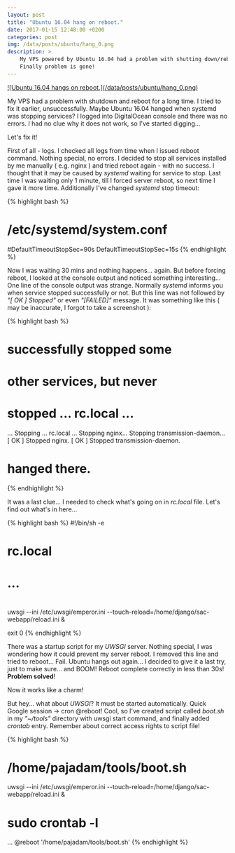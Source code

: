 ```yaml
--- 
layout: post 
title: "Ubuntu 16.04 hang on reboot." 
date: 2017-01-15 12:48:00 +0200 
categories: post
img: /data/posts/ubuntu/hang_0.png
description: >
    My VPS powered by Ubuntu 16.04 had a problem with shutting down/reboot. 
    Finally problem is gone!
---
```

<a title="Ubuntu 16.04 hangs on reboot." href="/data/posts/ubuntu/hang_0.png">
    ![Ubuntu 16.04 hangs on reboot.](/data/posts/ubuntu/hang_0.png)
</a>

<p>
    My VPS had a problem with shutdown and reboot for a long time.
    I tried to fix it earlier, unsuccessfully.
    Maybe Ubuntu 16.04 hanged when systemd was stopping services?
    I logged into DigitalOcean console and there was no errors.
    I had no clue why it does not work, so I've started digging...
</p>

<div class="info">
    Let's fix it!
</div>

<p>
    First of all - logs. I checked all logs from time when I issued reboot command.
    Nothing special, no errors. I decided to stop all services 
    installed by me manually ( e.g. nginx ) and tried reboot again - with no success.
    I thought that it may be caused by <em>systemd</em> waiting for service to stop. 
    Last time I was waiting only 1 minute, till I forced server reboot, 
    so next time I gave it more time. Additionally I've changed <em>systemd</em> stop timeout:
</p>

{% highlight bash %}
# /etc/systemd/system.conf

#DefaultTimeoutStopSec=90s
DefaultTimeoutStopSec=15s
{% endhighlight %}

<p>
    Now I was waiting 30 mins and nothing happens... again. But before
    forcing reboot, I looked at the console output and noticed something interesting...
    One line of the console output was strange. Normally <em>systemd</em> informs you when service stopped successfully or not. 
    But this line was not followed by <em>"[ OK ] Stopped"</em> or even <em>"[FAILED]"</em> message.
    It was something like this ( may be inaccurate, I forgot to take a screenshot ):
</p>

{% highlight bash %}
# successfully stopped some
# other services, but never
# stopped ... rc.local ...
...
         Stopping ... rc.local ...
         Stopping nginx...
         Stopping transmission-daemon...
[  OK  ] Stopped nginx.
[  OK  ] Stopped transmission-daemon.
# hanged there.
{% endhighlight %}

<p>
    It was a last clue... I needed to check what's going on in <em>rc.local</em> file. 
    Let's find out what's in here...
</p>

{% highlight bash %}
#!/bin/sh -e
#
# rc.local
#
# ...
#

uwsgi --ini /etc/uwsgi/emperor.ini  --touch-reload=/home/django/sac-webapp/reload.ini &

exit 0
{% endhighlight %}

<p>
    There was a startup script for my <em>UWSGI</em> server.
    Nothing special, I was wondering how it could prevent my server reboot. 
    I removed this line and tried to reboot...
    Fail. Ubuntu hangs out again... I decided to give it a last try,
    just to make sure... and BOOM! Reboot complete correctly in less than 30s! <b>Problem solved</b>!
</p>

<div class="info">
    Now it works like a charm!
</div>

<p>
    But hey... what about <em>UWSGI</em>? It must be started automatically.
    Quick Google session -> cron @reboot! Cool, so I've created script 
    called <em>boot.sh</em> in my <em>"~/tools"</em> directory with uwsgi start command, and
    finally added <em>crontab</em> entry. Remember about correct access rights to script file!
</p>

{% highlight bash %}
# /home/pajadam/tools/boot.sh
uwsgi --ini /etc/uwsgi/emperor.ini  --touch-reload=/home/django/sac-webapp/reload.ini &

# sudo crontab -l
...
@reboot '/home/pajadam/tools/boot.sh'
{% endhighlight %}

